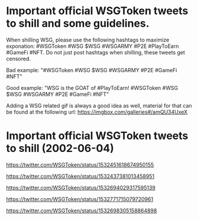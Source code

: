 <h1>Important official WSGToken tweets to shill and some guidelines.</h1>

When shilling WSG, please use the following hashtags to maximize exponation: #WSGToken #WSG $WSG #WSGARMY #P2E #PlayToEarn #GameFi #NFT.
Do not just post hashtags when shilling, these tweets get censored.

Bad example:
"#WSGToken #WSG $WSG #WSGARMY #P2E #GameFi #NFT"

Good example:
"WSG is the GOAT of #PlayToEarn!
#WSGToken #WSG $WSG #WSGARMY #P2E #GameFi #NFT"

Adding a WSG related gif is always a good idea as well, material for that can be found at the following url:
https://imgbox.com/galleries#/amQU34UxeX

<h1>Important official WSGToken tweets to shill (2002-06-04)</h1>

https://twitter.com/WSGToken/status/1532451618674950155

https://twitter.com/WSGToken/status/1532437381013458951

https://twitter.com/WSGToken/status/1532694029317595139

https://twitter.com/WSGToken/status/1532771715079720961

https://twitter.com/WSGToken/status/1532698305158864898
